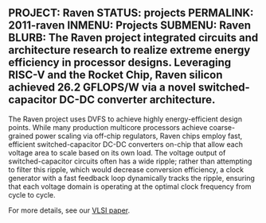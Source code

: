 PROJECT: Raven
STATUS: projects
PERMALINK: 2011-raven
INMENU: Projects
SUBMENU: Raven
BLURB: The Raven project integrated circuits and architecture research to realize extreme energy efficiency in processor designs.  Leveraging RISC-V and the Rocket Chip, Raven silicon achieved 26.2 GFLOPS/W via a novel switched-capacitor DC-DC converter architecture.
------
The Raven project uses DVFS to achieve highly energy-efficient design points.
While many production multicore processors achieve coarse-grained power scaling via off-chip regulators, Raven chips employ fast, efficient switched-capacitor DC-DC converters on-chip that allow each voltage area to scale based on its own load.
The voltage output of switched-capacitor circuits often has a wide ripple; rather than attempting to filter this ripple, which would decrease conversion efficiency, a clock generator with a fast feedback loop dynamically tracks the ripple, ensuring that each voltage domain is operating at the optimal clock frequency from cycle to cycle.

For more details, see our [VLSI paper](http://bar.eecs.berkeley.edu/publications/2015-06-zimmer.html).